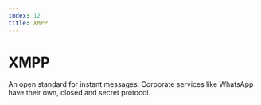 ```yaml
---
index: 12
title: XMPP
---
```

# XMPP

An open standard for instant messages. Corporate services like WhatsApp have their own, closed and secret protocol.